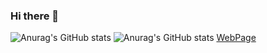 ### Hi there 👋


![Anurag's GitHub stats](https://github-readme-stats.vercel.app/api?username=elerphore&show_icons=false&theme=radical)
![Anurag's GitHub stats](https://github-readme-stats.vercel.app/api/top-langs/?username=elerphore&theme=radical&card_width=496)
[WebPage](elerphore.github.io)
  
